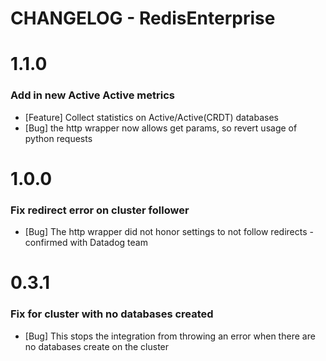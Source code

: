 # CHANGELOG - RedisEnterprise

1.1.0
=====

### Add in new Active Active metrics

* [Feature] Collect statistics on Active/Active(CRDT) databases
* [Bug] the http wrapper now allows get params, so revert usage of python requests


1.0.0
=====

### Fix redirect error on cluster follower

* [Bug] The http wrapper did not honor settings to not follow redirects - confirmed with Datadog team


0.3.1
=====

### Fix for cluster with no databases created

* [Bug] This stops the integration from throwing an error when there are no databases create on the cluster

